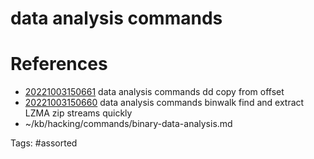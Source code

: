 # data analysis commands

# References
- [20221003150661](/zet/20221003150661/) data analysis commands dd copy from offset
- [20221003150660](/zet/20221003150660/) data analysis commands binwalk find and extract LZMA zip streams quickly
- ~/kb/hacking/commands/binary-data-analysis.md

Tags:
    #assorted


